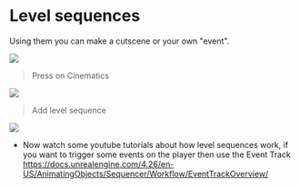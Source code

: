 # Level sequences
Using them you can make a cutscene or your own "event".

![](https://user-images.githubusercontent.com/72986221/135770793-5d5f4755-fa99-4a8f-a5ab-8f07dbf0ee9d.png)

> Press on Cinematics

![](https://user-images.githubusercontent.com/72986221/135770801-2270630d-1161-44b8-9961-cbdcbd6507ef.png)

> Add level sequence

![](https://user-images.githubusercontent.com/72986221/135770813-7827cc7a-6557-44af-891d-7612af1aa64f.png)

- Now watch some youtube tutorials about how level sequences work, if you want to trigger some events on the player then use the Event Track 
https://docs.unrealengine.com/4.26/en-US/AnimatingObjects/Sequencer/Workflow/EventTrackOverview/
